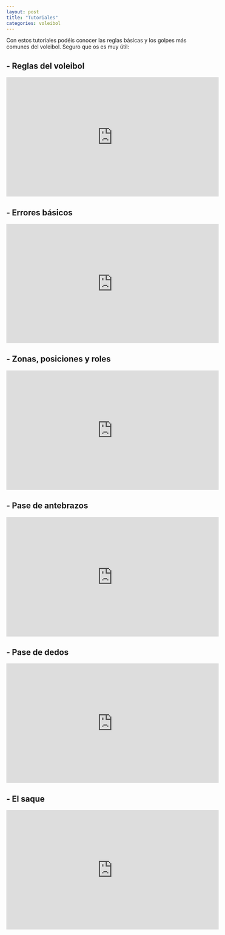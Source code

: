 ```yaml
---
layout: post
title: "Tutoriales"
categories: voleibol
---
```


Con estos tutoriales podéis conocer las reglas básicas y los golpes más comunes del voleibol. Seguro que os es muy útil:

## - Reglas del voleibol

<iframe width="560" height="315" src="https://www.youtube.com/embed/v_zYuFeA79M" frameborder="0" allow="accelerometer; autoplay; encrypted-media; gyroscope; picture-in-picture" allowfullscreen></iframe>

## - Errores básicos

<iframe width="560" height="315" src="https://www.youtube.com/embed/kH0O34rUOzU" frameborder="0" allow="accelerometer; autoplay; encrypted-media; gyroscope; picture-in-picture" allowfullscreen></iframe>

## - Zonas, posiciones y roles

<iframe width="560" height="315" src="https://www.youtube.com/embed/T08dXv9vZqI" frameborder="0" allow="accelerometer; autoplay; encrypted-media; gyroscope; picture-in-picture" allowfullscreen></iframe>

## - Pase de antebrazos

<iframe width="560" height="315" src="https://www.youtube.com/embed/dVAv-bo6PV4" frameborder="0" allow="accelerometer; autoplay; encrypted-media; gyroscope; picture-in-picture" allowfullscreen></iframe>

## - Pase de dedos

<iframe width="560" height="315" src="https://www.youtube.com/embed/uNFRwBGu-Rg" frameborder="0" allow="accelerometer; autoplay; encrypted-media; gyroscope; picture-in-picture" allowfullscreen></iframe>

## - El saque

<iframe width="560" height="315" src="https://www.youtube.com/embed/Ro8UAwYUqCs" frameborder="0" allow="accelerometer; autoplay; encrypted-media; gyroscope; picture-in-picture" allowfullscreen></iframe>
